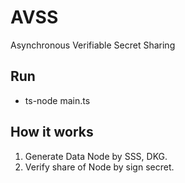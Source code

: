 # AVSS
Asynchronous Verifiable Secret Sharing
## Run 
  - ts-node main.ts
## How it works
  1. Generate Data Node by SSS, DKG.
  2. Verify share of Node by sign secret.
